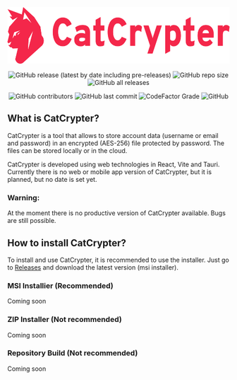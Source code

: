 <p align="center">
  <p align="center">
    <img src="https://raw.githubusercontent.com/martin-herz-io/CatCrypter/master/public/logo/4x/icon-text-red.png?token=GHSAT0AAAAAAB6VXU7XYEWYNUDC7E2AIXYAZC4JDAA" height="128">
  </p>
</p>

<p align="center">
<img alt="GitHub release (latest by date including pre-releases)" src="https://img.shields.io/github/v/release/martin-herz-io/CatCrypter?include_prereleases&logo=github&style=for-the-badge">

<img alt="GitHub repo size" src="https://img.shields.io/github/repo-size/martin-herz-io/CatCrypter?logo=github&style=for-the-badge">

<img alt="GitHub all releases" src="https://img.shields.io/github/downloads/martin-herz-io/CatCrypter/total?logo=github&style=for-the-badge">

</p>

<p align="center">

<img alt="GitHub contributors" src="https://img.shields.io/github/contributors-anon/martin-herz-io/CatCrypter?logo=github&style=for-the-badge">

<img alt="GitHub last commit" src="https://img.shields.io/github/last-commit/martin-herz-io/CatCrypter?logo=github&style=for-the-badge">

<img alt="CodeFactor Grade" src="https://img.shields.io/codefactor/grade/github/martin-herz-io/CatCrypter?style=for-the-badge">

<img alt="GitHub" src="https://img.shields.io/github/license/martin-herz-io/CatCrypter?label=License&style=for-the-badge">

</p>



## What is CatCrypter?
CatCrypter is a tool that allows to store account data (username or email and password) in an encrypted (AES-256) file protected by password. The files can be stored locally or in the cloud.

CatCrypter is developed using web technologies in React, Vite and Tauri. Currently there is no web or mobile app version of CatCrypter, but it is planned, but no date is set yet.

### Warning:
At the moment there is no productive version of CatCrypter available. Bugs are still possible.



## How to install CatCrypter?
To install and use CatCrypter, it is recommended to use the installer. Just go to [Releases](https://github.com/martin-herz-io/CatCrypter/releases) and download the latest version (msi installer).

### MSI Installier (Recommended)
Coming soon

### ZIP Installer (Not recommended)
Coming soon

### Repository Build (Not recommended)
Coming soon
